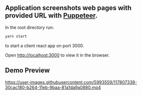 ## Application screenshots web pages with provided URL with [Puppeteer](https://pptr.dev/).

In the root directory run:
```sh
yarn start
```
to start a client react app on port 3000.

Open [http://localhost:3000](http://localhost:3000) to view it in the browser.

## Demo Preview
https://user-images.githubusercontent.com/5993559/117807338-30cac180-b264-11eb-9baa-81a1da9a0880.mp4
